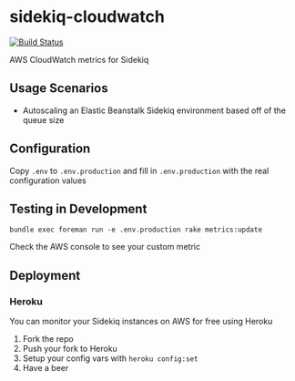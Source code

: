 # sidekiq-cloudwatch

[![Build Status](https://travis-ci.org/dwilkie/sidekiq-cloudwatch.svg?branch=master)](https://travis-ci.org/dwilkie/sidekiq-cloudwatch)

AWS CloudWatch metrics for Sidekiq

## Usage Scenarios

* Autoscaling an Elastic Beanstalk Sidekiq environment based off of the queue size

## Configuration

Copy `.env` to `.env.production` and fill in `.env.production` with the real configuration values

## Testing in Development

```
bundle exec foreman run -e .env.production rake metrics:update
```

Check the AWS console to see your custom metric

## Deployment

### Heroku

You can monitor your Sidekiq instances on AWS for free using Heroku

1. Fork the repo
2. Push your fork to Heroku
3. Setup your config vars with `heroku config:set`
4. Have a beer
